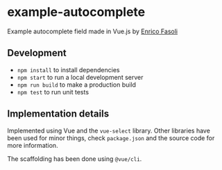 # example-autocomplete

Example autocomplete field made in Vue.js by [Enrico Fasoli](https://github.com/fazo96)

## Development

- `npm install` to install dependencies
- `npm start` to run a local development server
- `npm run build` to make a production build
- `npm test` to run unit tests

## Implementation details

Implemented using Vue and the `vue-select` library. Other libraries have been used
for minor things, check `package.json` and the source code for more information.

The scaffolding has been done using `@vue/cli`.